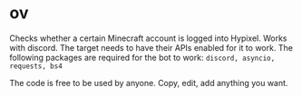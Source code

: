 # ov
Checks whether a certain Minecraft account is logged into Hypixel.
Works with discord.
The target needs to have their APIs enabled for it to work.
The following packages are required for the bot to work:
`discord, asyncio, requests, bs4`

The code is free to be used by anyone. Copy, edit, add anything you want.
